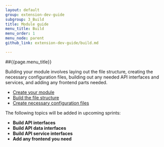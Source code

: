 ```yaml
---
layout: default
group: extension-dev-guide
subgroup: 3_Build
title: Module guide
menu_title: Build
menu_order: 1
menu_node: parent
github_link: extension-dev-guide/build.md

---
```


##{{page.menu_title}}

Building your module involves laying out the file structure, creating the necessary configuration files, building out any needed API interfaces and services, and adding any frontend parts needed.


* [Create your module](create_module.html)
* [Build the file structure](create_module.html#create-module-file-structure)
* [Create necessary configuration files](required-configuration-files.html)

The following topics will be added in upcoming sprints:

* __Build API interfaces__
* __Build API data interfaces__
* __Build API service interfaces__
* __Add any frontend you need__